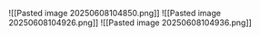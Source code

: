 ![[Pasted image 20250608104850.png]]
![[Pasted image 20250608104926.png]]
![[Pasted image 20250608104936.png]]